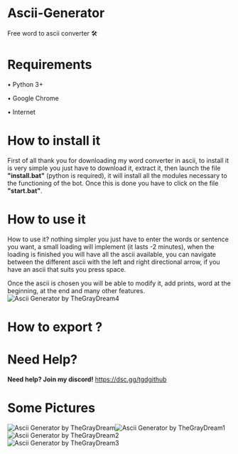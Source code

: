 # Ascii-Generator
Free word to ascii converter 🛠️

# Requirements
• Python 3+

• Google Chrome

• Internet

# How to install it
First of all thank you for downloading my word converter in ascii, to install it is very simple you just have to download it, extract it, then launch the file **"install.bat"** (python is required), it will install all the modules necessary to the functioning of the bot.
Once this is done you have to click on the file **"start.bat"**.

# How to use it
How to use it? nothing simpler you just have to enter the words or sentence you want, a small loading will implement (it lasts -2 minutes), when the loading is finished you will have all the ascii available, you can navigate between the different ascii with the left and right directional arrow, if you have an ascii that suits you press space.

Once the ascii is chosen you will be able to modify it, add prints, word at the beginning, at the end and many other features.
![Ascii Generator by TheGrayDream4](https://user-images.githubusercontent.com/125685786/224826350-b8742973-7672-47e0-bb27-08309e779c18.png)

# How to export ?

# Need Help?
**Need help? Join my discord!** https://dsc.gg/tgdgithub

# Some Pictures
![Ascii Generator by TheGrayDream](https://user-images.githubusercontent.com/125685786/224825628-be636c91-7863-43d4-a048-07bc2e22759f.png)![Ascii Generator by TheGrayDream1](https://user-images.githubusercontent.com/125685786/224825912-ebe316c2-5072-47c6-8dcb-63860380c83e.png)
![Ascii Generator by TheGrayDream2](https://user-images.githubusercontent.com/125685786/224826093-2e0450b7-8f1e-4ee6-8c69-4fb5668641f7.png)
![Ascii Generator by TheGrayDream3](https://user-images.githubusercontent.com/125685786/224826209-7ee0a2d2-aa18-4f9b-bdbc-e520db23a09d.png)
